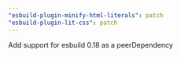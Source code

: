 ```yaml
---
"esbuild-plugin-minify-html-literals": patch
"esbuild-plugin-lit-css": patch
---
```


Add support for esbuild 0.18 as a peerDependency
